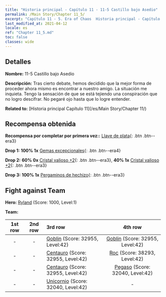 ```yaml
---
title: "Historia principal - Capítulo 11 - 11-5 Castillo bajo Asedio"
permalink: /Main Story/Chapter 11_5/
excerpt: "Capítulo 11 - 5. Era of Chaos  Historia principal - Capítulo 11_5. 11-5 Castillo bajo Asedio"
last_modified_at: 2021-04-12
locale: es
ref: "Chapter 11_5.md"
toc: false
classes: wide
---
```


## Detalles

 **Nombre:** 11-5 Castillo bajo Asedio

 **Descripción:** Tras cierto debate, hemos decidido que la mejor forma de proceder ahora mismo es encontrar a nuestro amigo. La situación me inquieta. Tengo la sensación de que se está tejiendo una conspiración que no logro descifrar. No pegaré ojo hasta que lo logre entender.

 **Related to:** [Historia principal Capítulo 11](/es/Main Story/Chapter 11/)

## Recompensa obtenida

 **Recompensa por completar por primera vez::** [Llave de plata](/es/Items/con_693/){: .btn .btn--era3}

 **Drop 1:** **100% 1x** [Gemas excepcionales](/es/Items/mat_37/){: .btn .btn--era4}

 **Drop 2:** **60% 0x** [Cristal valioso +2](/es/Items/mat_31/){: .btn .btn--era3}, **40% 1x** [Cristal valioso +2](/es/Items/mat_31/){: .btn .btn--era3}

 **Drop 3:** **100% 1x** [Pergaminos de hechizo](/es/Items/con_694/){: .btn .btn--era3}


## Fight against Team
 **Hero:** [Ryland](/es/heroes/Ryland/) (Score: 1000, Level:1)

 **Team:**


  | 1st row | 2nd row | 3rd row | 4th row |
  |:----:|:----:|:----|:----:|
  | - | - | [Goblin](/es/units/Goblin/) (Score: 32955, Level:42)  | [Goblin](/es/units/Goblin/) (Score: 32955, Level:42)  |
  | - | - | [Centauro](/es/units/Centaur/) (Score: 32955, Level:42)  | [Roc](/es/units/Roc/) (Score: 38293, Level:42)  |
  | - | - | [Centauro](/es/units/Centaur/) (Score: 32955, Level:42)  | [Pegaso](/es/units/Pegasus/) (Score: 32040, Level:42)  |
  | - | - | [Unicornio](/es/units/Unicorn/) (Score: 32040, Level:42)  | - |


